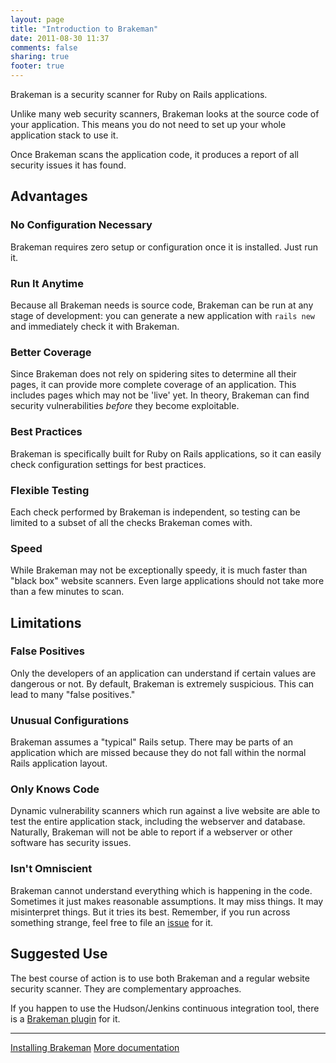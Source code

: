 ```yaml
---
layout: page
title: "Introduction to Brakeman"
date: 2011-08-30 11:37
comments: false
sharing: true
footer: true
---
```


Brakeman is a security scanner for Ruby on Rails applications.

Unlike many web security scanners, Brakeman looks at the source code of your application. This means you do not need to set up your whole application stack to use it.

Once Brakeman scans the application code, it produces a report of all security issues it has found.

## Advantages

### No Configuration Necessary

Brakeman requires zero setup or configuration once it is installed. Just run it.

### Run It Anytime

Because all Brakeman needs is source code, Brakeman can be run at any stage of development: you can generate a new application with `rails new` and immediately check it with Brakeman.

### Better Coverage

Since Brakeman does not rely on spidering sites to determine all their pages, it can provide more complete coverage of an application. This includes pages which may not be 'live' yet. In theory, Brakeman can find security vulnerabilities *before* they become exploitable.

### Best Practices

Brakeman is specifically built for Ruby on Rails applications, so it can easily check configuration settings for best practices.

### Flexible Testing

Each check performed by Brakeman is independent, so testing can be limited to a subset of all the checks Brakeman comes with.

### Speed

While Brakeman may not be exceptionally speedy, it is much faster than "black box" website scanners. Even large applications should not take more than a few minutes to scan.

## Limitations

### False Positives

Only the developers of an application can understand if certain values are dangerous or not. By default, Brakeman is extremely suspicious. This can lead to many "false positives."

### Unusual Configurations

Brakeman assumes a "typical" Rails setup. There may be parts of an application which are missed because they do not fall within the normal Rails application layout.

### Only Knows Code

Dynamic vulnerability scanners which run against a live website are able to test the entire application stack, including the webserver and database. Naturally, Brakeman will not be able to report if a webserver or other software has security issues.

### Isn't Omniscient

Brakeman cannot understand everything which is happening in the code. Sometimes it just makes reasonable assumptions. It may miss things. It may misinterpret things. But it tries its best. Remember, if you run across something strange, feel free to file an [issue](https://github.com/presidentbeef/brakeman/issues) for it.

## Suggested Use

The best course of action is to use both Brakeman and a regular website security scanner. They are complementary approaches.

If you happen to use the Hudson/Jenkins continuous integration tool, there is a [Brakeman plugin](/docs/jenkins) for it.

---
[Installing Brakeman](/docs/install)
[More documentation](/docs)


